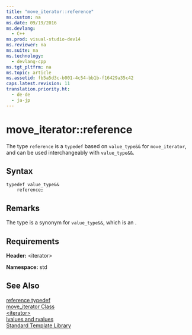 ```yaml
---
title: "move_iterator::reference"
ms.custom: na
ms.date: 09/19/2016
ms.devlang: 
  - C++
ms.prod: visual-studio-dev14
ms.reviewer: na
ms.suite: na
ms.technology: 
  - devlang-cpp
ms.tgt_pltfrm: na
ms.topic: article
ms.assetid: fb5a5d3c-b001-4c54-bb1b-f16429a35c42
caps.latest.revision: 11
translation.priority.ht: 
  - de-de
  - ja-jp
---
```

# move_iterator::reference
The type `reference` is a `typedef` based on `value_type&&` for `move_iterator`, and can be used interchangeably with `value_type&&`.  
  
## Syntax  
  
```  
typedef value_type&&  
    reference;  
```  
  
## Remarks  
 The type is a synonym for `value_type&&`, which is an .  
  
## Requirements  
 **Header:** <iterator\>  
  
 **Namespace:** std  
  
## See Also  
 [reference typedef](../vs140/move_iterator--reference.md)   
 [move_iterator Class](../vs140/move_iterator-Class.md)   
 [<iterator\>](../vs140/-iterator-.md)   
 [lvalues and rvalues](../vs140/Lvalues-and-Rvalues--Visual-C---.md)   
 [Standard Template Library](../vs140/Standard-Template-Library.md)